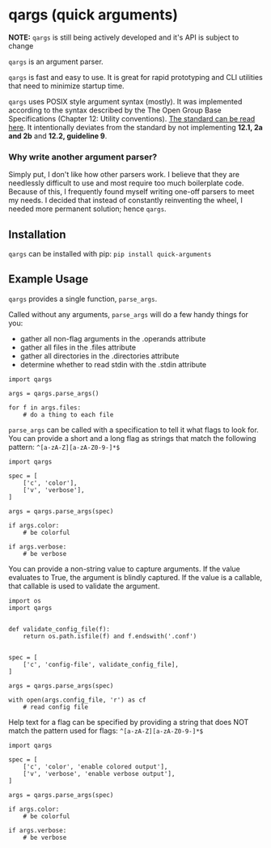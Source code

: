 # qargs (quick arguments)

**NOTE:** `qargs` is still being actively developed and it's API is subject to
change

`qargs` is an argument parser.

`qargs` is fast and easy to use. It is great for rapid prototyping and CLI
utilities that need to minimize startup time.

`qargs` uses POSIX style argument syntax (mostly). It was implemented according
to the syntax described by the The Open Group Base Specifications (Chapter 12:
Utility conventions). [The standard can be read
here](https://pubs.opengroup.org/onlinepubs/9699919799/basedefs/V1_chap12.html).
It intentionally deviates from the standard by not implementing
**12.1, 2a and 2b** and **12.2, guideline 9**.


### Why write another argument parser?

Simply put, I don't like how other parsers work. I believe that they are
needlessly difficult to use and most require too much boilerplate code.
Because of this, I frequently found myself writing one-off parsers to meet my
needs. I decided that instead of constantly reinventing the wheel, I needed
more permanent solution; hence `qargs`.


## Installation

`qargs` can be installed with pip: `pip install quick-arguments`


## Example Usage

`qargs` provides a single function, `parse_args`.

Called without any arguments, `parse_args` will do a few handy things for you:
- gather all non-flag arguments in the .operands attribute
- gather all files in the .files attribute
- gather all directories in the .directories attribute
- determine whether to read stdin with the .stdin attribute

```
import qargs

args = qargs.parse_args()

for f in args.files:
    # do a thing to each file
```

`parse_args` can be called with a specification to tell it what flags to look for.
You can provide a short and a long flag as strings that match the following pattern:
`^[a-zA-Z][a-zA-Z0-9-]*$`

```
import qargs

spec = [
    ['c', 'color'],
    ['v', 'verbose'],
]

args = qargs.parse_args(spec)

if args.color:
    # be colorful

if args.verbose:
    # be verbose
```

You can provide a non-string value to capture arguments. If the value evaluates
to True, the argument is blindly captured. If the value is a callable, that
callable is used to validate the argument.

```
import os
import qargs


def validate_config_file(f):
    return os.path.isfile(f) and f.endswith('.conf')


spec = [
    ['c', 'config-file', validate_config_file],
]

args = qargs.parse_args(spec)

with open(args.config_file, 'r') as cf
    # read config file
```

Help text for a flag can be specified by providing a string that does NOT
match the pattern used for flags: `^[a-zA-Z][a-zA-Z0-9-]*$`

```
import qargs

spec = [
    ['c', 'color', 'enable colored output'],
    ['v', 'verbose', 'enable verbose output'],
]

args = qargs.parse_args(spec)

if args.color:
    # be colorful

if args.verbose:
    # be verbose
```
